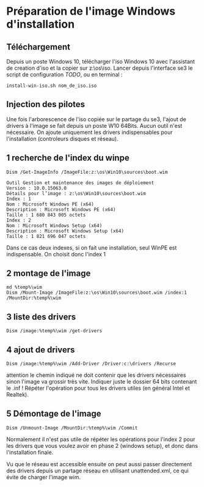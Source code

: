 # Préparation de l'image Windows d'installation
## Téléchargement
Depuis un poste Windows 10, télécharger l'iso Windows 10 avec l'assistant de creation d'iso et la copier sur z:\os\iso. 
Lancer depuis l'interface se3 le script de configuration *TODO*, ou en terminal :
```
install-win-iso.sh nom_de_iso.iso
``` 
## Injection des pilotes

Une fois l'arborescence de l'iso copiée sur le partage du se3, l'ajout de drivers à l'image se fait depuis un poste W10 64Bits. Aucun outil n'est nécessaire. 
On ajoute uniquement les drivers indispensables pour l'installation (controleurs disques et réseau).

1 recherche de l'index du winpe
--------------------------------

```
Dism /Get-ImageInfo /ImageFile:z:\os\Win10\sources\boot.wim
```
```
Outil Gestion et maintenance des images de déploiement
Version : 10.0.15063.0
Détails pour l’image : z:\os\Win10\sources\boot.wim
Index : 1
Nom : Microsoft Windows PE (x64)
Description : Microsoft Windows PE (x64)
Taille : 1 680 843 005 octets
Index : 2
Nom : Microsoft Windows Setup (x64)
Description : Microsoft Windows Setup (x64)
Taille : 1 821 696 047 octets
```
Dans ce cas deux indexes, si on fait une installation, seul WinPE est indispensable. On choisit donc l'index 1

2 montage de l'image
-------------------------

```
md %temp%\wim
Dism /Mount-Image /ImageFile:z:\os\Win10\sources\boot.wim /index:1 /MountDir:%temp%\wim
```

3 liste des drivers
--------------------
```
Dism /image:%temp%\wim /get-drivers
```

4 ajout de drivers
---
```
Dism /image:%temp%\wim /Add-Driver /Driver:c:\drivers /Recurse
```
attention le chemin indiqué ne doit contenir que les drivers nécessaires sinon l'image va grossir très vite. Indiquer juste le dossier 64 bits contenant le .inf !  Répéter l'opération pour tous les drivers utiles (en général Intel et Realtek).

5 Démontage de l'image
----
```
Dism /Unmount-Image /MountDir:%temp%\wim /Commit
```


Normalement il n'est pas utile de répéter les opérations pour l'index 2 pour les drivers que vous voulez avoir en phase 2 (windows setup), et donc dans l'installation finale. 

Vu que le réseau est accessible ensuite on peut aussi passer directement des drivers depuis un partage réseau en utilisant unattended.xml, ce qui évite de charger l'image wim. 
 
